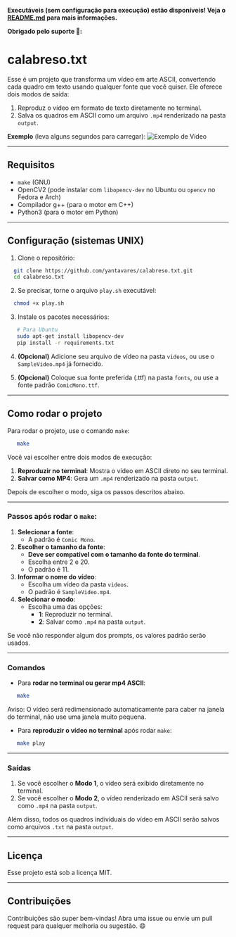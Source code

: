 **Executáveis (sem configuração para execução) estão disponíveis! Veja o [README.md](app/README.md) para mais informações.**

**Obrigado pelo suporte 🌠:**

# calabreso.txt

Esse é um projeto que transforma um vídeo em arte ASCII, convertendo cada quadro em texto usando qualquer fonte que você quiser. Ele oferece dois modos de saída:

1. Reproduz o vídeo em formato de texto diretamente no terminal.
2. Salva os quadros em ASCII como um arquivo `.mp4` renderizado na pasta `output`.

**Exemplo** (leva alguns segundos para carregar):
![Exemplo de Vídeo](public/sampletxt.gif)

---

## Requisitos

- `make` (GNU)
- OpenCV2 (pode instalar com `libopencv-dev` no Ubuntu ou `opencv` no Fedora e Arch)
- Compilador g++ (para o motor em C++)
- Python3 (para o motor em Python)

---

## Configuração (sistemas UNIX)

1. Clone o repositório:

```bash
  git clone https://github.com/yantavares/calabreso.txt.git
  cd calabreso.txt
```

2. Se precisar, torne o arquivo `play.sh` executável:

```bash
  chmod +x play.sh
```

3. Instale os pacotes necessários:

```bash
   # Para Ubuntu
   sudo apt-get install libopencv-dev
   pip install -r requirements.txt
```

4. **(Opcional)** Adicione seu arquivo de vídeo na pasta `videos`, ou use o `SampleVideo.mp4` já fornecido.

5. **(Opcional)** Coloque sua fonte preferida (.ttf) na pasta `fonts`, ou use a fonte padrão `ComicMono.ttf`.

---

## Como rodar o projeto

Para rodar o projeto, use o comando `make`:

```bash
   make
```

Você vai escolher entre dois modos de execução:

1. **Reproduzir no terminal**: Mostra o vídeo em ASCII direto no seu terminal.
2. **Salvar como MP4**: Gera um `.mp4` renderizado na pasta `output`.

Depois de escolher o modo, siga os passos descritos abaixo.

---

### Passos após rodar o `make`:

1. **Selecionar a fonte**:
   - A padrão é `Comic Mono`.
2. **Escolher o tamanho da fonte**:
   - **Deve ser compatível com o tamanho da fonte do terminal**.
   - Escolha entre 2 e 20.
   - O padrão é 11.
3. **Informar o nome do vídeo**:
   - Escolha um vídeo da pasta `videos`.
   - O padrão é `SampleVideo.mp4`.
4. **Selecionar o modo**:
   - Escolha uma das opções:
     - **1**: Reproduzir no terminal.
     - **2**: Salvar como `.mp4` na pasta `output`.

Se você não responder algum dos prompts, os valores padrão serão usados.

---

### Comandos

- Para **rodar no terminal ou gerar mp4 ASCII**:

```bash
   make
```

Aviso: O vídeo será redimensionado automaticamente para caber na janela do terminal, não use uma janela muito pequena.

- Para **reproduzir o vídeo no terminal** após rodar `make`:

```bash
   make play
```

---

### Saídas

1. Se você escolher o **Modo 1**, o vídeo será exibido diretamente no terminal.
2. Se você escolher o **Modo 2**, o vídeo renderizado em ASCII será salvo como `.mp4` na pasta `output`.

Além disso, todos os quadros individuais do vídeo em ASCII serão salvos como arquivos `.txt` na pasta `output`.

---

## Licença

Esse projeto está sob a licença MIT.

---

## Contribuições

Contribuições são super bem-vindas! Abra uma issue ou envie um pull request para qualquer melhoria ou sugestão. 😄
